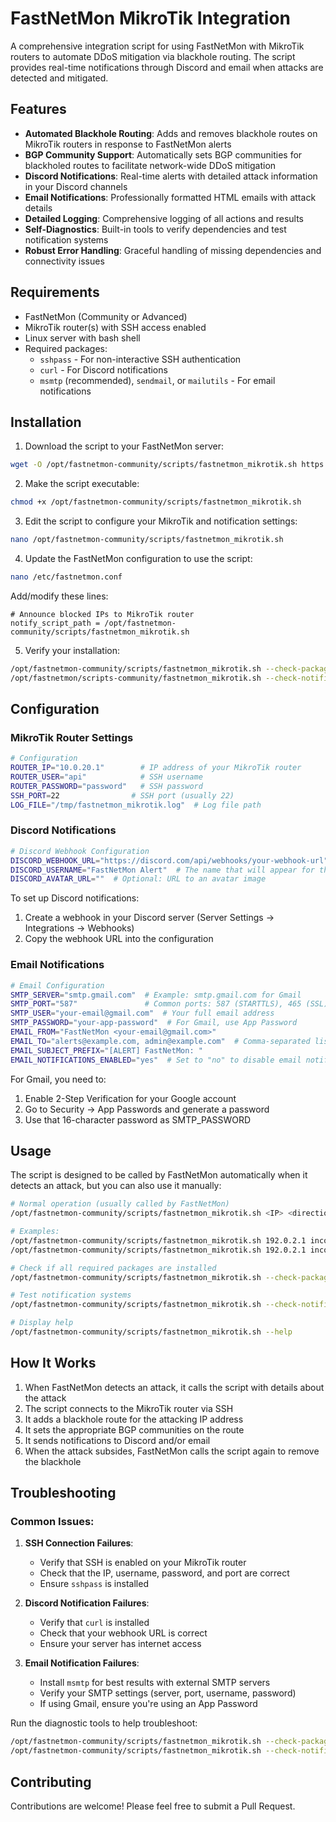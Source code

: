 # FastNetMon MikroTik Integration

A comprehensive integration script for using FastNetMon with MikroTik routers to automate DDoS mitigation via blackhole routing. The script provides real-time notifications through Discord and email when attacks are detected and mitigated.

## Features

- **Automated Blackhole Routing**: Adds and removes blackhole routes on MikroTik routers in response to FastNetMon alerts
- **BGP Community Support**: Automatically sets BGP communities for blackholed routes to facilitate network-wide DDoS mitigation
- **Discord Notifications**: Real-time alerts with detailed attack information in your Discord channels
- **Email Notifications**: Professionally formatted HTML emails with attack details
- **Detailed Logging**: Comprehensive logging of all actions and results
- **Self-Diagnostics**: Built-in tools to verify dependencies and test notification systems
- **Robust Error Handling**: Graceful handling of missing dependencies and connectivity issues

## Requirements

- FastNetMon (Community or Advanced)
- MikroTik router(s) with SSH access enabled
- Linux server with bash shell
- Required packages:
  - `sshpass` - For non-interactive SSH authentication
  - `curl` - For Discord notifications
  - `msmtp` (recommended), `sendmail`, or `mailutils` - For email notifications

## Installation

1. Download the script to your FastNetMon server:

```bash
wget -O /opt/fastnetmon-community/scripts/fastnetmon_mikrotik.sh https://raw.githubusercontent.com/UKNOC/fastnetmon-mikrotik/main/fastnetmon_mikrotik.sh
```

2. Make the script executable:

```bash
chmod +x /opt/fastnetmon-community/scripts/fastnetmon_mikrotik.sh
```

3. Edit the script to configure your MikroTik and notification settings:

```bash
nano /opt/fastnetmon-community/scripts/fastnetmon_mikrotik.sh
```

4. Update the FastNetMon configuration to use the script:

```bash
nano /etc/fastnetmon.conf
```

Add/modify these lines:

```
# Announce blocked IPs to MikroTik router
notify_script_path = /opt/fastnetmon-community/scripts/fastnetmon_mikrotik.sh
```

5. Verify your installation:

```bash
/opt/fastnetmon-community/scripts/fastnetmon_mikrotik.sh --check-packages
/opt/fastnetmon/scripts-community/fastnetmon_mikrotik.sh --check-notifications
```

## Configuration

### MikroTik Router Settings

```bash
# Configuration
ROUTER_IP="10.0.20.1"        # IP address of your MikroTik router
ROUTER_USER="api"            # SSH username
ROUTER_PASSWORD="password"   # SSH password
SSH_PORT=22                # SSH port (usually 22)
LOG_FILE="/tmp/fastnetmon_mikrotik.log"  # Log file path
```

### Discord Notifications

```bash
# Discord Webhook Configuration
DISCORD_WEBHOOK_URL="https://discord.com/api/webhooks/your-webhook-url"
DISCORD_USERNAME="FastNetMon Alert"  # The name that will appear for the bot
DISCORD_AVATAR_URL=""  # Optional: URL to an avatar image
```

To set up Discord notifications:
1. Create a webhook in your Discord server (Server Settings → Integrations → Webhooks)
2. Copy the webhook URL into the configuration

### Email Notifications

```bash
# Email Configuration
SMTP_SERVER="smtp.gmail.com"  # Example: smtp.gmail.com for Gmail
SMTP_PORT="587"               # Common ports: 587 (STARTTLS), 465 (SSL)
SMTP_USER="your-email@gmail.com"  # Your full email address
SMTP_PASSWORD="your-app-password"  # For Gmail, use App Password
EMAIL_FROM="FastNetMon <your-email@gmail.com>"
EMAIL_TO="alerts@example.com, admin@example.com"  # Comma-separated list of recipients
EMAIL_SUBJECT_PREFIX="[ALERT] FastNetMon: "
EMAIL_NOTIFICATIONS_ENABLED="yes"  # Set to "no" to disable email notifications
```

For Gmail, you need to:
1. Enable 2-Step Verification for your Google account
2. Go to Security → App Passwords and generate a password
3. Use that 16-character password as SMTP_PASSWORD

## Usage

The script is designed to be called by FastNetMon automatically when it detects an attack, but you can also use it manually:

```bash
# Normal operation (usually called by FastNetMon)
/opt/fastnetmon-community/scripts/fastnetmon_mikrotik.sh <IP> <direction> <pps> <action>

# Examples:
/opt/fastnetmon-community/scripts/fastnetmon_mikrotik.sh 192.0.2.1 incoming 100000 ban
/opt/fastnetmon-community/scripts/fastnetmon_mikrotik.sh 192.0.2.1 incoming 0 unban

# Check if all required packages are installed
/opt/fastnetmon-community/scripts/fastnetmon_mikrotik.sh --check-packages

# Test notification systems
/opt/fastnetmon-community/scripts/fastnetmon_mikrotik.sh --check-notifications

# Display help
/opt/fastnetmon-community/scripts/fastnetmon_mikrotik.sh --help
```

## How It Works

1. When FastNetMon detects an attack, it calls the script with details about the attack
2. The script connects to the MikroTik router via SSH
3. It adds a blackhole route for the attacking IP address
4. It sets the appropriate BGP communities on the route
5. It sends notifications to Discord and/or email
6. When the attack subsides, FastNetMon calls the script again to remove the blackhole

## Troubleshooting

### Common Issues:

1. **SSH Connection Failures**:
   - Verify that SSH is enabled on your MikroTik router
   - Check that the IP, username, password, and port are correct
   - Ensure `sshpass` is installed

2. **Discord Notification Failures**:
   - Verify that `curl` is installed
   - Check that your webhook URL is correct
   - Ensure your server has internet access

3. **Email Notification Failures**:
   - Install `msmtp` for best results with external SMTP servers
   - Verify your SMTP settings (server, port, username, password)
   - If using Gmail, ensure you're using an App Password

Run the diagnostic tools to help troubleshoot:
```bash
/opt/fastnetmon-community/scripts/fastnetmon_mikrotik.sh --check-packages
/opt/fastnetmon-community/scripts/fastnetmon_mikrotik.sh --check-notifications
```


## Contributing

Contributions are welcome! Please feel free to submit a Pull Request.
